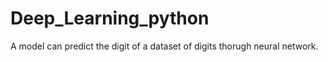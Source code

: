 # Deep_Learning_python
A model can predict the digit of a dataset of digits thorugh neural network.
